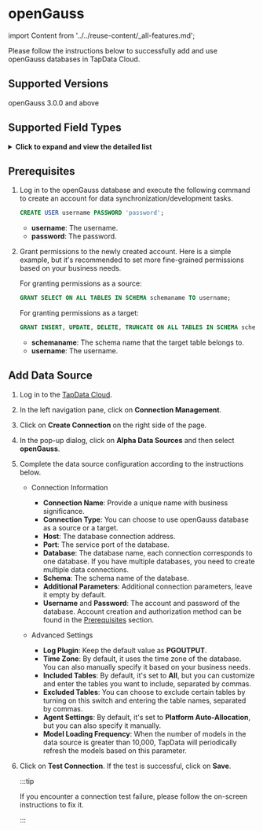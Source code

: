 # openGauss

import Content from '../../reuse-content/_all-features.md';

<Content />

Please follow the instructions below to successfully add and use openGauss databases in TapData Cloud.

## Supported Versions

openGauss 3.0.0 and above

## Supported Field Types
<details>
<summary><b>Click to expand and view the detailed list</b></summary>

- smallint
- integer
- bigint
- numeric
- real
- double precision
- character
- character varying
- text
- bytea
- bit
- bit varying
- boolean
- date
- interval
- timestamp
- timestamp with time zone
- point
- line
- lseg
- box
- path
- polygon
- circle
- cidr
- inet
- macaddr
- uuid
- xml
- json
- tsvector
- tsquery
- oid
- regproc
- regprocedure
- regoper
- regoperator
- regclass
- regtype
- regconfig
- regdictionary

</details>

## <span id="prerequisite">Prerequisites</span>

1. Log in to the openGauss database and execute the following command to create an account for data synchronization/development tasks.

   ```sql
   CREATE USER username PASSWORD 'password';
   ```

   * **username**: The username.
   * **password**: The password.

2. Grant permissions to the newly created account. Here is a simple example, but it's recommended to set more fine-grained permissions based on your business needs.

   For granting permissions as a source:

   ```sql
   GRANT SELECT ON ALL TABLES IN SCHEMA schemaname TO username;
   ```

   For granting permissions as a target:

   ```sql
   GRANT INSERT, UPDATE, DELETE, TRUNCATE ON ALL TABLES IN SCHEMA schemaname TO username;
   ```

      * **schemaname**: The schema name that the target table belongs to.
      * **username**: The username.
## Add Data Source
1. Log in to the [TapData Cloud](https://cloud.tapdata.net/console/v3/).

2. In the left navigation pane, click on **Connection Management**.

3. Click on **Create Connection** on the right side of the page.

4. In the pop-up dialog, click on **Alpha Data Sources** and then select **openGauss**.

5. Complete the data source configuration according to the instructions below.

   * Connection Information

      * **Connection Name**: Provide a unique name with business significance.
      * **Connection Type**: You can choose to use openGauss database as a source or a target.
      * **Host**: The database connection address.
      * **Port**: The service port of the database.
      * **Database**: The database name, each connection corresponds to one database. If you have multiple databases, you need to create multiple data connections.
      * **Schema**: The schema name of the database.
      * **Additional Parameters**: Additional connection parameters, leave it empty by default.
      * **Username** and **Password**: The account and password of the database. Account creation and authorization method can be found in the [Prerequisites](#prerequisite) section.
   
   * Advanced Settings
      * **Log Plugin**: Keep the default value as **PGOUTPUT**.
      * **Time Zone**: By default, it uses the time zone of the database. You can also manually specify it based on your business needs.
      * **Included Tables**: By default, it's set to **All**, but you can customize and enter the tables you want to include, separated by commas.
      * **Excluded Tables**: You can choose to exclude certain tables by turning on this switch and entering the table names, separated by commas.
      * **Agent Settings**: By default, it's set to **Platform Auto-Allocation**, but you can also specify it manually.
      * **Model Loading Frequency**: When the number of models in the data source is greater than 10,000, TapData will periodically refresh the models based on this parameter.
   
6. Click on **Test Connection**. If the test is successful, click on **Save**.

   :::tip

   If you encounter a connection test failure, please follow the on-screen instructions to fix it.

   :::

